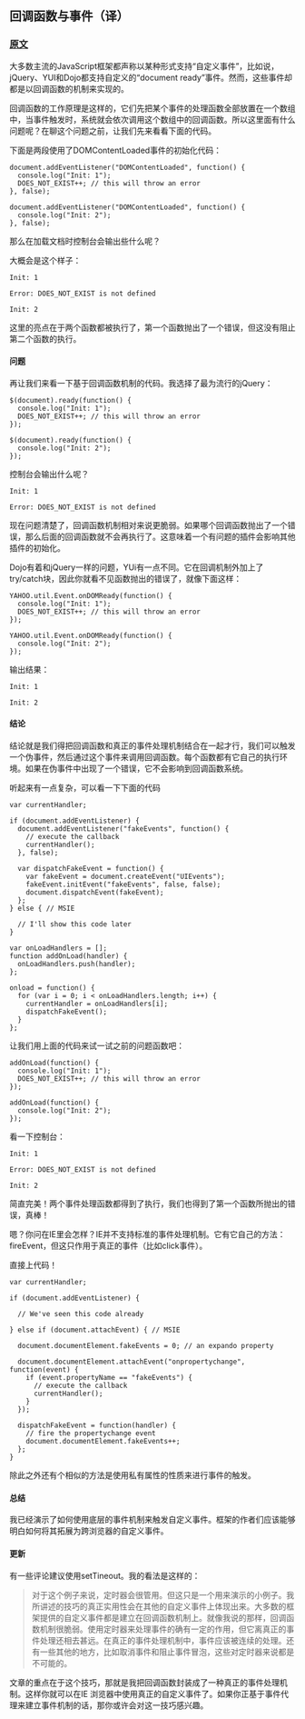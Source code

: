 ##  回调函数与事件（译）

### [原文](http://dean.edwards.name/weblog/2009/03/callbacks-vs-events/)

大多数主流的JavaScript框架都声称以某种形式支持“自定义事件”，比如说，jQuery、YUI和Dojo都支持自定义的“document ready”事件。然而，这些事件却都是以回调函数的机制来实现的。

回调函数的工作原理是这样的，它们先把某个事件的处理函数全部放置在一个数组中，当事件触发时，系统就会依次调用这个数组中的回调函数。所以这里面有什么问题呢？在聊这个问题之前，让我们先来看看下面的代码。

下面是两段使用了DOMContentLoaded事件的初始化代码：

```
document.addEventListener("DOMContentLoaded", function() {
  console.log("Init: 1");
  DOES_NOT_EXIST++; // this will throw an error
}, false);

document.addEventListener("DOMContentLoaded", function() {
  console.log("Init: 2");
}, false);
```

那么在加载文档时控制台会输出些什么呢？

大概会是这个样子：

```
Init: 1

Error: DOES_NOT_EXIST is not defined

Init: 2
```

这里的亮点在于两个函数都被执行了，第一个函数抛出了一个错误，但这没有阻止第二个函数的执行。

#### 问题

再让我们来看一下基于回调函数机制的代码。我选择了最为流行的jQuery：

```
$(document).ready(function() {
  console.log("Init: 1");
  DOES_NOT_EXIST++; // this will throw an error
});

$(document).ready(function() {
  console.log("Init: 2");
});
```

控制台会输出什么呢？

```
Init: 1

Error: DOES_NOT_EXIST is not defined
```

现在问题清楚了，回调函数机制相对来说更脆弱。如果哪个回调函数抛出了一个错误，那么后面的回调函数就不会再执行了。这意味着一个有问题的插件会影响其他插件的初始化。

Dojo有着和jQuery一样的问题，YUi有一点不同。它在回调机制外加上了try/catch块，因此你就看不见函数抛出的错误了，就像下面这样：

```
YAHOO.util.Event.onDOMReady(function() {
  console.log("Init: 1");
  DOES_NOT_EXIST++; // this will throw an error
});

YAHOO.util.Event.onDOMReady(function() {
  console.log("Init: 2");
});
```

输出结果：

```
Init: 1

Init: 2
```

####  结论

结论就是我们得把回调函数和真正的事件处理机制结合在一起才行，我们可以触发一个伪事件，然后通过这个事件来调用回调函数。每个函数都有它自己的执行环境。如果在伪事件中出现了一个错误，它不会影响到回调函数系统。

听起来有一点复杂，可以看一下下面的代码

```
var currentHandler;

if (document.addEventListener) {
  document.addEventListener("fakeEvents", function() {
    // execute the callback
    currentHandler();
  }, false);

  var dispatchFakeEvent = function() {
    var fakeEvent = document.createEvent("UIEvents");
    fakeEvent.initEvent("fakeEvents", false, false);
    document.dispatchEvent(fakeEvent);
  };
} else { // MSIE

  // I'll show this code later
}

var onLoadHandlers = [];
function addOnLoad(handler) {
  onLoadHandlers.push(handler);
};

onload = function() {
  for (var i = 0; i < onLoadHandlers.length; i++) {
    currentHandler = onLoadHandlers[i];
    dispatchFakeEvent();
  }
};
```

让我们用上面的代码来试一试之前的问题函数吧：

```
addOnLoad(function() {
  console.log("Init: 1");
  DOES_NOT_EXIST++; // this will throw an error
});

addOnLoad(function() {
  console.log("Init: 2");
});
```

看一下控制台：

```
Init: 1

Error: DOES_NOT_EXIST is not defined

Init: 2
```

简直完美！两个事件处理函数都得到了执行，我们也得到了第一个函数所抛出的错误，真棒！

嗯？你问在IE里会怎样？IE并不支持标准的事件处理机制。它有它自己的方法：fireEvent，但这只作用于真正的事件（比如click事件）。

直接上代码！

```
var currentHandler;

if (document.addEventListener) {

  // We've seen this code already

} else if (document.attachEvent) { // MSIE

  document.documentElement.fakeEvents = 0; // an expando property

  document.documentElement.attachEvent("onpropertychange", function(event) {
    if (event.propertyName == "fakeEvents") {
      // execute the callback
      currentHandler();
    }
  });

  dispatchFakeEvent = function(handler) {
    // fire the propertychange event
    document.documentElement.fakeEvents++;
  };
}
```

除此之外还有个相似的方法是使用私有属性的性质来进行事件的触发。

#### 总结

我已经演示了如何使用底层的事件机制来触发自定义事件。框架的作者们应该能够明白如何将其拓展为跨浏览器的自定义事件。

#### 更新

有一些评论建议使用setTineout。我的看法是这样的：

> 对于这个例子来说，定时器会很管用。但这只是一个用来演示的小例子。我所讲述的技巧的真正实用性会在其他的自定义事件上体现出来。大多数的框架提供的自定义事件都是建立在回调函数机制上。就像我说的那样，回调函数机制很脆弱。使用定时器来处理事件的确有一定的作用，但它离真正的事件处理还相去甚远。在真正的事件处理机制中，事件应该被连续的处理。还有一些其他的地方，比如取消事件和阻止事件冒泡，这些对定时器来说都是不可能的。

文章的重点在于这个技巧，那就是我把回调函数封装成了一种真正的事件处理机制。这样你就可以在IE 浏览器中使用真正的自定义事件了。如果你正基于事件代理来建立事件机制的话，那你或许会对这一技巧感兴趣。
